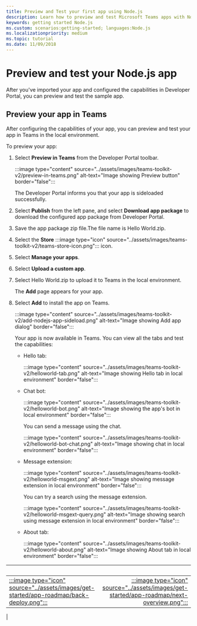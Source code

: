 ```yaml
---
title: Preview and Test your first app using Node.js
description: Learn how to preview and test Microsoft Teams apps with Node.js
keywords: getting started Node.js
ms.custom: scenarios:getting-started; languages:Node.js
ms.localizationpriority: medium
ms.topic: tutorial
ms.date: 11/09/2018
---
```


# Preview and test your Node.js app

After you've imported your app and configured the capabilities in Developer Portal, you can preview and test the sample app.

## Preview your app in Teams

After configuring the capabilities of your app, you can preview and test your app in Teams in the local environment.

To preview your app:

1. Select **Preview in Teams** from the Developer Portal toolbar.

    :::image type="content" source="../assets/images/teams-toolkit-v2/preview-in-teams.png" alt-text="Image showing Preview button" border="false":::

    The Developer Portal informs you that your app is sideloaded successfully.

1. Select **Publish** from the left pane, and select **Download app package** to download the configured app package from Developer Portal.
1. Save the app package zip file.The file name is Hello World.zip.
1. Select the **Store** :::image type="icon" source="../assets/images/teams-toolkit-v2/teams-store-icon.png"::: icon.
1. Select **Manage your apps**.
1. Select **Upload a custom app**.
1. Select Hello World.zip to upload it to Teams in the local environment.

    The **Add** page appears for your app.

1. Select **Add** to install the app on Teams.

    :::image type="content" source="../assets/images/teams-toolkit-v2/add-nodejs-app-sideload.png" alt-text="Image showing Add app dialog" border="false":::

    Your app is now available in Teams. You can view all the tabs and test the capabilities:

    - Hello tab:

        :::image type="content" source="../assets/images/teams-toolkit-v2/helloworld-tab.png" alt-text="Image showing Hello tab in local environment" border="false":::

    - Chat bot:

        :::image type="content" source="../assets/images/teams-toolkit-v2/helloworld-bot.png" alt-text="Image showing the app's bot in local environment" border="false":::

        You can send a message using the chat.

        :::image type="content" source="../assets/images/teams-toolkit-v2/helloworld-bot-chat.png" alt-text="Image showing chat in local environment" border="false":::

    - Message extension:

        :::image type="content" source="../assets/images/teams-toolkit-v2/helloworld-msgext.png" alt-text="Image showing message extension in local environment" border="false":::

        You can try a search using the message extension.

        :::image type="content" source="../assets/images/teams-toolkit-v2/helloworld-msgext-query.png" alt-text="Image showing search using message extension in local environment" border="false":::

    - About tab:

        :::image type="content" source="../assets/images/teams-toolkit-v2/helloworld-about.png" alt-text="Image showing About tab in local environment" border="false":::

| &nbsp; | &nbsp; |
|:--- | ---:|
|[:::image type="icon" source="../assets/images/get-started/app-roadmap/back-deploy.png":::](deploy-nodejs-app.md) | [:::image type="icon" source="../assets/images/get-started/app-roadmap/next-overview.png":::](code-samples.md)|
|